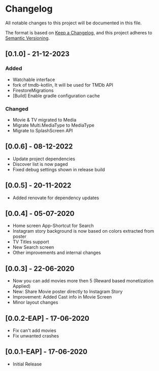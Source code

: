 # Changelog

All notable changes to this project will be documented in this file.

The format is based on [Keep a Changelog](https://keepachangelog.com/en/1.0.0/),
and this project adheres to [Semantic Versioning](https://semver.org/spec/v2.0.0.html).

## [0.1.0] - 21-12-2023

### Added

- Watchable interface
- fork of tmdb-kotlin, It will be used for TMDb API
- FirestoreMigrations
- [Build] Enable gradle configuration cache

### Changed

- Movie & TV migrated to Media
- Migrate Multi.MediaType to MediaType
- Migrate to SplashScreen API

## [0.0.6] - 08-12-2022
- Update project dependencies
- Discover list is now paged
- Fixed debug settings shown in release build

## [0.0.5] - 20-11-2022
- Added renovate for dependency updates

## [0.0.4] - 05-07-2020
- Home screen App-Shortcut for Search
- Instagram story background is now based on colors extracted from poster
- TV Titles support
- New Search screen
- Other improvements and internal changes

## [0.0.3] - 22-06-2020
- Now you can add movies more then 5 (Reward based monetization Applied)
- New: Share Movie poster directly to Instagram Story
- Improvement: Added Cast info in Movie Screen
- Minor layout changes

## [0.0.2-EAP] - 17-06-2020
- Fix can't add movies
- Fix unwanted crashes

## [0.0.1-EAP] - 17-06-2020
- Initial Release
